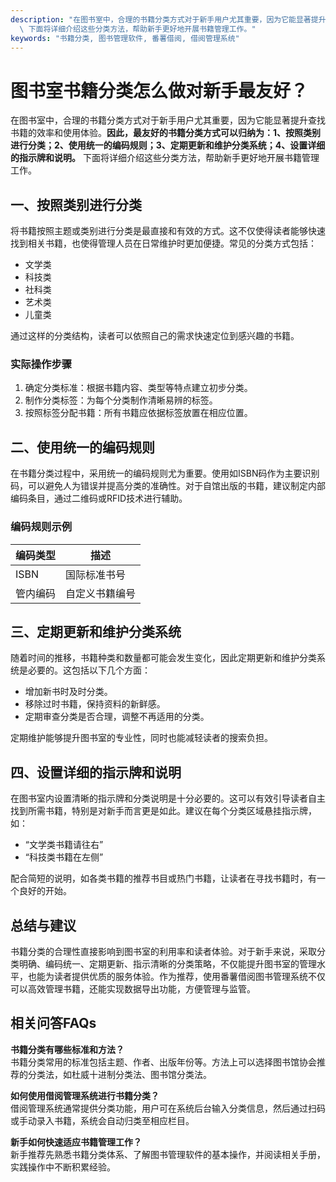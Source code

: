 ```yaml
---
description: "在图书室中，合理的书籍分类方式对于新手用户尤其重要，因为它能显著提升查找书籍的效率和使用体验。**因此，最友好的书籍分类方式可以归纳为：1、按照类别进行分类；2、使用统一的编码规则；3、定期更新和维护分类系统；4、设置详细的指示牌和说明。**\
  \ 下面将详细介绍这些分类方法，帮助新手更好地开展书籍管理工作。"
keywords: "书籍分类, 图书管理软件, 番薯借阅, 借阅管理系统"
---
```

# 图书室书籍分类怎么做对新手最友好？

在图书室中，合理的书籍分类方式对于新手用户尤其重要，因为它能显著提升查找书籍的效率和使用体验。**因此，最友好的书籍分类方式可以归纳为：1、按照类别进行分类；2、使用统一的编码规则；3、定期更新和维护分类系统；4、设置详细的指示牌和说明。** 下面将详细介绍这些分类方法，帮助新手更好地开展书籍管理工作。

## **一、按照类别进行分类**

将书籍按照主题或类别进行分类是最直接和有效的方式。这不仅使得读者能够快速找到相关书籍，也使得管理人员在日常维护时更加便捷。常见的分类方式包括：

- 文学类
- 科技类
- 社科类
- 艺术类
- 儿童类

通过这样的分类结构，读者可以依照自己的需求快速定位到感兴趣的书籍。

### **实际操作步骤**

1. 确定分类标准：根据书籍内容、类型等特点建立初步分类。
2. 制作分类标签：为每个分类制作清晰易辨的标签。
3. 按照标签分配书籍：所有书籍应依据标签放置在相应位置。

## **二、使用统一的编码规则**

在书籍分类过程中，采用统一的编码规则尤为重要。使用如ISBN码作为主要识别码，可以避免人为错误并提高分类的准确性。对于自馆出版的书籍，建议制定内部编码条目，通过二维码或RFID技术进行辅助。

### **编码规则示例**

| 编码类型 | 描述               |
|----------|------------------|
| ISBN     | 国际标准书号   |
| 管内编码 | 自定义书籍编号 |

## **三、定期更新和维护分类系统**

随着时间的推移，书籍种类和数量都可能会发生变化，因此定期更新和维护分类系统是必要的。这包括以下几个方面：

- 增加新书时及时分类。
- 移除过时书籍，保持资料的新鲜感。
- 定期审查分类是否合理，调整不再适用的分类。

定期维护能够提升图书室的专业性，同时也能减轻读者的搜索负担。

## **四、设置详细的指示牌和说明**

在图书室内设置清晰的指示牌和分类说明是十分必要的。这可以有效引导读者自主找到所需书籍，特别是对新手而言更是如此。建议在每个分类区域悬挂指示牌，如：

- “文学类书籍请往右”
- “科技类书籍在左侧”

配合简短的说明，如各类书籍的推荐书目或热门书籍，让读者在寻找书籍时，有一个良好的开始。

## **总结与建议**

书籍分类的合理性直接影响到图书室的利用率和读者体验。对于新手来说，采取分类明确、编码统一、定期更新、指示清晰的分类策略，不仅能提升图书室的管理水平，也能为读者提供优质的服务体验。作为推荐，使用番薯借阅图书管理系统不仅可以高效管理书籍，还能实现数据导出功能，方便管理与监管。

## **相关问答FAQs**

**书籍分类有哪些标准和方法？**  
书籍分类常用的标准包括主题、作者、出版年份等。方法上可以选择图书馆协会推荐的分类法，如杜威十进制分类法、图书馆分类法。

**如何使用借阅管理系统进行书籍分类？**  
借阅管理系统通常提供分类功能，用户可在系统后台输入分类信息，然后通过扫码或手动录入书籍，系统会自动归类至相应栏目。

**新手如何快速适应书籍管理工作？**  
新手推荐先熟悉书籍分类体系、了解图书管理软件的基本操作，并阅读相关手册，实践操作中不断积累经验。
